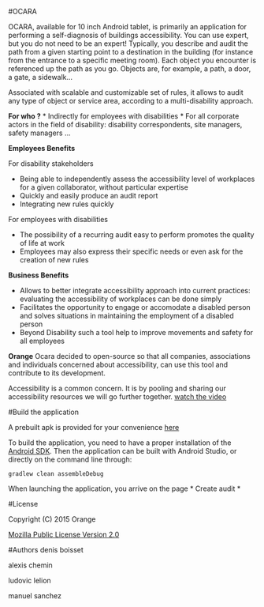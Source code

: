 #OCARA

OCARA, available for 10 inch Android tablet, is primarily an application for performing a self-diagnosis of buildings accessibility. You can use expert, but you do not need to be an expert!
Typically, you describe and audit the path from a given starting point to a destination in the building (for instance from the entrance to a specific meeting room).
Each object you encounter is referenced up the path as you go. Objects are, for example, a path, a door, a gate, a sidewalk...
 
Associated with scalable and customizable set of rules, it allows to audit any type of object or service area, according to a multi-disability approach.


**For who ?**
	* Indirectly for employees with disabilities
	* For all corporate actors in the field of disability: disability correspondents, site managers, safety managers ...


**Employees  Benefits**

 For disability stakeholders
   * Being able to independently assess the accessibility level of workplaces for a given collaborator, without particular expertise
   * Quickly and easily produce an audit report
   * Integrating new rules quickly

 For employees with disabilities
   * The possibility of a recurring audit easy to perform promotes the quality of life at work
   * Employees may also express their specific needs or even ask for the creation of new rules

**Business Benefits**
   * Allows to better integrate accessibility approach into current practices: evaluating the accessibility of workplaces can be done simply
   * Facilitates the opportunity to engage or accomodate a disabled person and solves situations in maintaining the employment of a disabled person
   * Beyond Disability such a tool help to improve movements and safety for all employees 


**Orange** 
   Ocara decided to open-source so that all companies, associations and individuals concerned about accessibility, can use this tool and contribute to its development.

   Accessibility is a common concern. It is by pooling and sharing our accessibility resources we will go further together.
   [watch the video](http://vod.com.ftgroup/content/encoded/t81HxrJyewTuNLcLgfph.asx)


#Build the application

A prebuilt apk is provided for your convenience [here](https://github.com/Orange-OpenSource/ocara/tree/master/demo/ocara-opensource-debug.apk)

To build the application, you need to have a proper installation of the [Android SDK](https://developer.android.com/sdk/index.html).
Then the application can be built with Android Studio, or directly on the command line through:
```shell
gradlew clean assembleDebug
```

When launching the application, you arrive on the page * Create audit *

#License

Copyright (C) 2015 Orange

[Mozilla Public License Version 2.0](https://www.mozilla.org/MPL/2.0)


#Authors
denis boisset

alexis chemin

ludovic lelion

manuel sanchez
